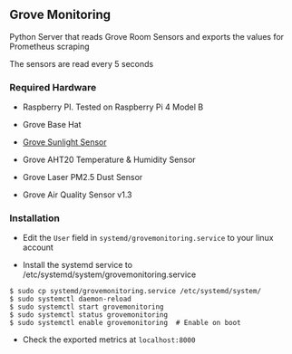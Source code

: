 ## Grove Monitoring

Python Server that reads Grove Room Sensors and exports the values for Prometheus scraping

The sensors are read every 5 seconds


### Required Hardware

- Raspberry PI. Tested on Raspberry Pi 4 Model B

- Grove Base Hat

- [Grove Sunlight Sensor]()

- Grove AHT20 Temperature & Humidity Sensor

- Grove Laser PM2.5 Dust Sensor 

- Grove Air Quality Sensor v1.3


### Installation

- Edit the `User` field in `systemd/grovemonitoring.service` to your linux account

- Install the systemd service to /etc/systemd/system/grovemonitoring.service


```SHELL
$ sudo cp systemd/grovemonitoring.service /etc/systemd/system/
$ sudo systemctl daemon-reload
$ sudo systemctl start grovemonitoring
$ sudo systemctl status grovemonitoring
$ sudo systemctl enable grovemonitoring  # Enable on boot
```

- Check the exported metrics at `localhost:8000`
